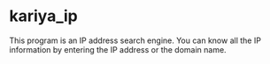 # kariya_ip
This program is an IP address search engine. You can know all the IP information by entering the IP address or the domain name.

